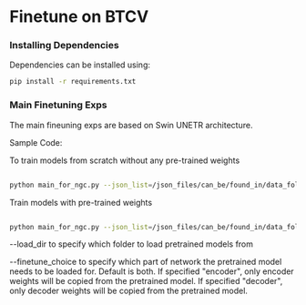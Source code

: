 # Finetune on BTCV

### Installing Dependencies
Dependencies can be installed using:
``` bash
pip install -r requirements.txt
```

### Main Finetuning Exps

The main fineuning exps are based on Swin UNETR architecture. 

Sample Code:

To train models from scratch without any pre-trained weights

``` bash

python main_for_ngc.py --json_list=/json_files/can_be/found_in/data_folds/xxxx.json --data_dir=/data_root --feature_size=48 --pos_embed='perceptron' --roi_x=96 --roi_y=96 --roi_z=96 --use_checkpoint --batch_size=4 --max_epochs=1000 --save_checkpoint --model_name swin --logdir ./provide_a_path/for_tensorboard_logs --optim_lr 8e-4 --val_every 5 --set_determ True --seed 120

```

Train models with pre-trained weights

```bash

python main_for_ngc.py --json_list=/json_files/can_be/found_in/data_folds/xxxx.json --data_dir=/data_root --feature_size=48 --pos_embed='perceptron' --roi_x=96 --roi_y=96 --roi_z=96 --use_checkpoint --batch_size=4 --max_epochs=1000 --save_checkpoint --model_name swin --logdir ./provide_a_path/for_tensorboard_logs --optim_lr 8e-4 --val_every 5 --use_ssl_pretrained --finetune_choice both --load_dir /path/to/ssl_pretrained_checkpoint --set_determ True --seed 120

```

--load_dir to specify which folder to load pretrained models from

--finetune_choice to specify which part of network the pretrained model needs to be loaded for. Default is both. If specified "encoder", only encoder weights will be copied from the pretrained model. If specified "decoder", only decoder weights will be copied from the pretrained model.

